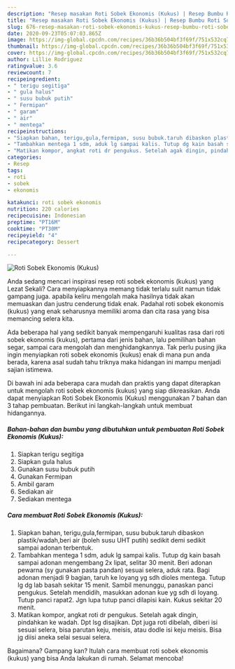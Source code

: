 ```yaml
---
description: "Resep masakan Roti Sobek Ekonomis (Kukus) | Resep Bumbu Roti Sobek Ekonomis (Kukus) Yang Bikin Ngiler"
title: "Resep masakan Roti Sobek Ekonomis (Kukus) | Resep Bumbu Roti Sobek Ekonomis (Kukus) Yang Bikin Ngiler"
slug: 676-resep-masakan-roti-sobek-ekonomis-kukus-resep-bumbu-roti-sobek-ekonomis-kukus-yang-bikin-ngiler
date: 2020-09-23T05:07:03.865Z
image: https://img-global.cpcdn.com/recipes/36b36b504bf3f69f/751x532cq70/roti-sobek-ekonomis-kukus-foto-resep-utama.jpg
thumbnail: https://img-global.cpcdn.com/recipes/36b36b504bf3f69f/751x532cq70/roti-sobek-ekonomis-kukus-foto-resep-utama.jpg
cover: https://img-global.cpcdn.com/recipes/36b36b504bf3f69f/751x532cq70/roti-sobek-ekonomis-kukus-foto-resep-utama.jpg
author: Lillie Rodriguez
ratingvalue: 3.6
reviewcount: 7
recipeingredient:
- " terigu segitiga"
- " gula halus"
- " susu bubuk putih"
- " Fermipan"
- " garam"
- " air"
- " mentega"
recipeinstructions:
- "Siapkan bahan, terigu,gula,fermipan, susu bubuk.taruh dibaskon plastik/wadah,beri air (boleh susu UHT putih) sedikit demi sedikit sampai adonan terbentuk."
- "Tambahkan mentega 1 sdm, aduk lg sampai kalis. Tutup dg kain basah sampai adonan mengembang 2x lipat, selitar 30 menit. Beri adonan pewarna (sy gunakan pasta pandan) sesuai selera, aduk rata. Bagi adonan menjadi 9 bagian, taruh ke loyang yg sdh dioles mentega. Tutup lg dg lab basah sekitar 15 menit. Sambil menunggu, panaskan panci pengukus. Setelah mendidih, masukkan adonan kue yg sdh di loyang. Tutup panci rapat2. Jgn lupa tutup panci dilapisi kain. Kukus sekitar 20 menit."
- "Matikan kompor, angkat roti dr pengukus. Setelah agak dingin, pindahkan ke wadah. Dpt lsg disajikan. Dpt juga roti dibelah, diberi isi sesuai selera, bisa parutan keju, meisis, atau dodle isi keju meisis. Bisa jg diisi aneka selai sesuai selera."
categories:
- Resep
tags:
- roti
- sobek
- ekonomis

katakunci: roti sobek ekonomis 
nutrition: 220 calories
recipecuisine: Indonesian
preptime: "PT16M"
cooktime: "PT30M"
recipeyield: "4"
recipecategory: Dessert

---
```



![Roti Sobek Ekonomis (Kukus)](https://img-global.cpcdn.com/recipes/36b36b504bf3f69f/751x532cq70/roti-sobek-ekonomis-kukus-foto-resep-utama.jpg)

Anda sedang mencari inspirasi resep roti sobek ekonomis (kukus) yang Lezat Sekali? Cara menyiapkannya memang tidak terlalu sulit namun tidak gampang juga. apabila keliru mengolah maka hasilnya tidak akan memuaskan dan justru cenderung tidak enak. Padahal roti sobek ekonomis (kukus) yang enak seharusnya memiliki aroma dan cita rasa yang bisa memancing selera kita.

Ada beberapa hal yang sedikit banyak mempengaruhi kualitas rasa dari roti sobek ekonomis (kukus), pertama dari jenis bahan, lalu pemilihan bahan segar, sampai cara mengolah dan menghidangkannya. Tak perlu pusing jika ingin menyiapkan roti sobek ekonomis (kukus) enak di mana pun anda berada, karena asal sudah tahu triknya maka hidangan ini mampu menjadi sajian istimewa.




Di bawah ini ada beberapa cara mudah dan praktis yang dapat diterapkan untuk mengolah roti sobek ekonomis (kukus) yang siap dikreasikan. Anda dapat menyiapkan Roti Sobek Ekonomis (Kukus) menggunakan 7 bahan dan 3 tahap pembuatan. Berikut ini langkah-langkah untuk membuat hidangannya.

<!--inarticleads1-->

##### Bahan-bahan dan bumbu yang dibutuhkan untuk pembuatan Roti Sobek Ekonomis (Kukus):

1. Siapkan  terigu segitiga
1. Siapkan  gula halus
1. Gunakan  susu bubuk putih
1. Gunakan  Fermipan
1. Ambil  garam
1. Sediakan  air
1. Sediakan  mentega




<!--inarticleads2-->

##### Cara membuat Roti Sobek Ekonomis (Kukus):

1. Siapkan bahan, terigu,gula,fermipan, susu bubuk.taruh dibaskon plastik/wadah,beri air (boleh susu UHT putih) sedikit demi sedikit sampai adonan terbentuk.
1. Tambahkan mentega 1 sdm, aduk lg sampai kalis. Tutup dg kain basah sampai adonan mengembang 2x lipat, selitar 30 menit. Beri adonan pewarna (sy gunakan pasta pandan) sesuai selera, aduk rata. Bagi adonan menjadi 9 bagian, taruh ke loyang yg sdh dioles mentega. Tutup lg dg lab basah sekitar 15 menit. Sambil menunggu, panaskan panci pengukus. Setelah mendidih, masukkan adonan kue yg sdh di loyang. Tutup panci rapat2. Jgn lupa tutup panci dilapisi kain. Kukus sekitar 20 menit.
1. Matikan kompor, angkat roti dr pengukus. Setelah agak dingin, pindahkan ke wadah. Dpt lsg disajikan. Dpt juga roti dibelah, diberi isi sesuai selera, bisa parutan keju, meisis, atau dodle isi keju meisis. Bisa jg diisi aneka selai sesuai selera.




Bagaimana? Gampang kan? Itulah cara membuat roti sobek ekonomis (kukus) yang bisa Anda lakukan di rumah. Selamat mencoba!
